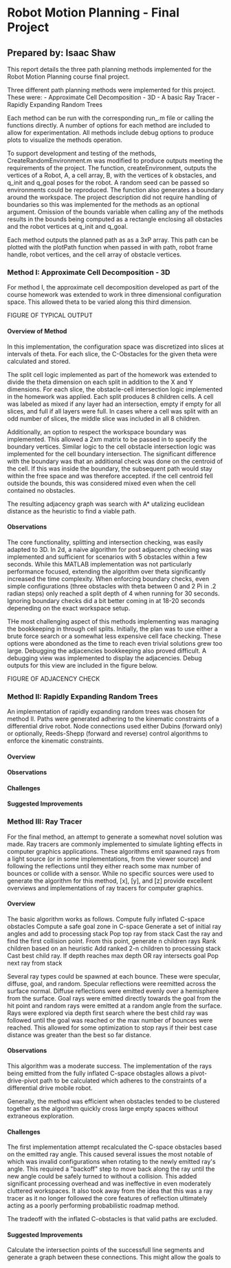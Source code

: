 # Robot Motion Planning - Final Project
## Prepared by: Isaac Shaw

This report details the three path planning methods implemented for the Robot Motion Planning course final project.

Three different path planning methods were implemented for this project. These were:
    - Approximate Cell Decomposition - 3D
    - A basic Ray Tracer
    - Rapidly Expanding Random Trees

Each method can be run with the corresponding run_<method>.m file or calling the functions directly. A number of options for each method are included to allow for experimentation. All methods include debug options to produce plots to visualize the methods operation.

To support development and testing of the methods, CreateRandomEnvironment.m was modified to produce outputs meeting the requirements of the project. The function, createEnvironment, outputs the vertices of a Robot, A, a cell array, B, with the vertices of k obstacles, and q_init and q_goal poses for the robot. A random seed can be passed so environments could be reproduced. The function also generates a boundary around the workspace. The project description did not require handling of boundaries so this was implemented for the methods as an optional argument. Omission of the bounds variable when calling any of the methods results in the bounds being computed as a rectangle enclosing all obstacles and the robot vertices at q_init and q_goal.

Each method outputs the planned path as as a 3xP array. This path can be plotted with the plotPath function when passed in with path, robot frame handle, robot vertices, and the cell array of obstacle vertices.

### Method I: Approximate Cell Decomposition - 3D

For method I, the approximate cell decomposition developed as part of the course homework was extended to work in three dimensional configuration space. This allowed theta to be varied along this third dimension.

FIGURE OF TYPICAL OUTPUT

#### Overview of Method
In this implementation, the configuration space was discretized into slices at intervals of theta. For each slice, the C-Obstacles for the given theta were calculated and stored. 

The split cell logic implemented as part of the homework was extended to divide the theta dimension on each split in addition to the X and Y dimensions. For each slice, the obstacle-cell intersection logic implemented in the homework was applied. Each split produces 8 children cells. A cell was labeled as mixed if any layer had an intersection, empty if empty for all slices, and full if all layers were full. In cases where a cell was split with an odd number of slices, the middle slice was included in all 8 children.

Additionally, an option to respect the workspace boundary was implemented. This allowed a 2xm matrix to be passed in to specify the boundary vertices. Similar logic to the cell obstacle intersection logic was implemented for the cell boundary intersection. The significant difference with the boundary was that an additional check was done on the centroid of the cell. If this was inside the boundary, the subsequent path would stay within the free space and was therefore accepted. if the cell centroid fell outside the bounds, this was considered mixed even when the cell contained no obstacles. 

The resulting adjacency graph was search with A* utalizing euclidean distance as the heuristic to find a viable path.

#### Observations
The core functionality, splitting and intersection checking, was easily adapted to 3D. In 2d, a naive algorithm for post adjacency checking was implemented and sufficient for scenarios with 5 obstacles within a few seconds. While this MATLAB implementation was not particularly performance focused, extending the algorithm over theta significantly increased the time complexity. When enforcing boundary checks, even simple configurations (three obstacles with theta between 0 and 2 Pi in .2 radian steps) only reached a split depth of 4 when running for 30 seconds. Ignoring boundary checks did a bit better coming in at 18-20 seconds depeneding on the exact workspace setup.

THe most challenging aspect of this methods implementing was managing the bookkeeping in through cell splits. Initially, the plan was to use either a brute force search or a somewhat less expensive cell face checking. These options were abondoned as the time to reach even trivial solutions grew too large. Debugging the adjacencies bookkeeping also proved difficult. A debugging view was implemented to display the adjacencies. Debug outputs for this view are included in the figure below. 

FIGURE OF ADJACENCY CHECK


### Method II: Rapidly Expanding Random Trees

An implementation of rapidly expanding random trees was chosen for method II. Paths were generated adhering to the kinematic constraints of a differential drive robot. Node connections used either Dubins (forward only) or optionally, Reeds-Shepp (forward and reverse) control algorithms to enforce the kinematic constraints. 

#### Overview


#### Observations


#### Challenges


#### Suggested Improvements



### Method III: Ray Tracer

For the final method, an attempt to generate a somewhat novel solution was made. Ray tracers are commonly implemented to simulate lighting effects in computer graphics applications. These algorithms emit spawned rays from a light source (or in some implementations, from the viewer source) and following the reflections until they either reach some max number of bounces or collide with a sensor. While no specific sources were used to generate the algorithm for this method, [x], [y], and [z] provide excellent overviews and implementations of ray tracers for computer graphics. 

#### Overview

The basic algorithm works as follows.
Compute fully inflated C-space obstacles
Compute a safe goal zone in C-space
Generate a set of initial ray angles and add to processing stack
Pop top ray from stack
Cast the ray and find the first collision point. 
From this point, generate n children rays
Rank children based on an heuristic
Add ranked 2-n children to processing stack
Cast best child ray.
If depth reaches max depth OR ray intersects goal
Pop next ray from stack

Several ray types could be spawned at each bounce. These were specular, diffuse, goal, and random. Specular reflections were reemitted across the surface normal. Diffuse reflections were emitted evenly over a hemisphere from the surface. Goal rays were emitted directly towards the goal from the hit point and random rays were emitted at a random angle from the surface. Rays were explored via depth first search where the best child ray was followed until the goal was reached or the max number of bounces were reached. This allowed for some optimization to stop rays if their best case distance was greater than the best so far distance. 

#### Observations
This algorithm was a moderate success. The implementation of the rays being emitted from the fully inflated C-space obstagles allows a pivot-drive-pivot path to be calculated which adheres to the constraints of a differential drive mobile robot.

Generally, the method was efficient when obstacles tended to be clustered together as the algorithm quickly cross large empty spaces without extraneous exploration. 


#### Challenges
The first implementation attempt recalculated the C-space obstacles based on the emitted ray angle. This caused several issues the most notable of which was invalid configurations when rotating to the newly emitted ray's angle. This required a "backoff" step to move back along the ray until the new angle could be safely turned to without a collision. This added significant processing overhead and was ineffective in even moderately cluttered workspaces. It also took away from the idea that this was a ray tracer as it no longer followed the core features of reflection ultimately acting as a poorly performing probabilistic roadmap method. 

The tradeoff with the inflated C-obstacles is that valid paths are excluded. 


#### Suggested Improvements
Calculate the intersection points of the successfull line segments and generate a graph between these connections. This might allow the goals to 

